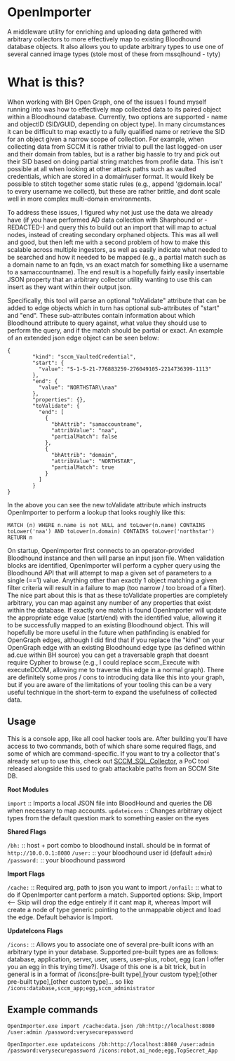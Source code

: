# OpenImporter

A middleware utility for enriching and uploading data gathered with arbitrary collectors to more effectively map to existing Bloodhound database objects. It also allows you to update arbitrary types to use one of several canned image types (stole most of these from mssqlhound - tyty)

# What is this?

When working with BH Open Graph, one of the issues I found myself running into was how to effectively map collected data to its paired object within a Bloodhound database. Currently, two options are supported - name and objectID (SID/GUID, depending on object type). In many circumstances it can be difficult to map exactly to a fully qualified name or retrieve the SID for an object given a narrow scope of collection. For example, when collecting data from SCCM it is rather trivial to pull the last logged-on user and their domain from tables, but is a rather big hassle to try and pick out their SID based on doing partial string matches from profile data. This isn't possible at all when looking at other attack paths such as vaulted credentials, which are stored in a domain\user format. It would likely be possible to stitch together some static rules (e.g., append '@domain.local' to every username we collect), but these are rather brittle, and dont scale well in more complex multi-domain environments. 

To address these issues, I figured why not just use the data we already have (if you have performed AD data collection with Sharphound or -REDACTED-) and query this to build out an import that will map to actual nodes, instead of creating secondary orphaned objects. This was all well and good, but then left me with a second problem of how to make this scalable across multiple ingestors, as well as easily indicate what needed to be searched and how it needed to be mapped (e.g., a partial match such as a domain name to an fqdn, vs an exact match for something like a username to a samaccountname). The end result is a hopefully fairly easily insertable JSON property that an arbitrary collector utility wanting to use this can insert as they want within their output json. 

Specifically, this tool will parse an optional "toValidate" attribute that can be added to edge objects which in turn has optional sub-attributes of "start" and "end". These sub-attributes contain information about which Bloodhound attribute to query against, what value they should use to perform the query, and if the match should be partial or exact. An example of an extended json edge object can be seen below:

```
{
        "kind": "sccm_VaultedCredential",
        "start": {
          "value": "S-1-5-21-776883259-276049105-2214736399-1113"
        },
        "end": {
          "value": "NORTHSTAR\\naa"
        },
        "properties": {},
        "toValidate": {
          "end": [
            {
              "bhAttrib": "samaccountname",
              "attribValue": "naa",
              "partialMatch": false
            },
            {
              "bhAttrib": "domain",
              "attribValue": "NORTHSTAR",
              "partialMatch": true
            }
          ]
        }
}
```

In the above you can see the new toValidate attribute which instructs OpenImporter to perform a lookup that looks roughly like this:

`MATCH (n) WHERE n.name is not NULL and toLower(n.name) CONTAINS toLower('naa') AND toLower(n.domain) CONTAINS toLower('northstar') RETURN n`

On startup, OpenImporter first connects to an operator-provided Bloodhound instance and then will parse an input json file. When validation blocks are identified, OpenImporter will perform a cypher query using the Bloodhound API that will attempt to map a given set of parameters to a single (==1) value. Anything other than exactly 1 object matching a given filter criteria will result in a failure to map (too narrow / too broad of a filter). The nice part about this is that as these toValidate properties are completely arbitrary, you can map against any number of any properties that exist within the database. If exactly one match is found OpenImporter will update the appropriate edge value (start/end) with the identified value, allowing it to be successfully mapped to an existing Bloodhound object. This will hopefully be more useful in the future when pathfinding is enabled for OpenGraph edges, although I did find that if you replace the "kind" on your OpenGraph edge with an existing Bloodhound edge type (as defined within ad.cue within BH source) you can get a traversable graph that doesnt require Cypher to browse (e.g., I could replace sccm_Execute with executeDCOM, allowing me to traverse this edge in a normal graph). There are definitely some pros / cons to introducing data like this into your graph, but if you are aware of the limitations of your tooling this can be a very useful technique in the short-term to expand the usefulness of collected data.

## Usage

This is a console app, like all cool hacker tools are. After building you'll have access to two commands, both of which share some required flags, and some of which are command-specific. If you want to try a collector that's already set up to use this, check out [SCCM_SQL_Collector](https://github.com/G0ldenGunSec/SCCM_SQL_Collector), a PoC tool released alongside this used to grab attackable paths from an SCCM Site DB.

**Root Modules**

`import` :: Imports a local JSON file into BloodHound and queries the DB when necessary to map accounts.
`updateicons` :: Changes arbitrary object types from the default question mark to something easier on the eyes

**Shared Flags**

`/bh:` :: host + port combo to bloodhound install. should be in format of `http://10.0.0.1:8080`
`/user:` :: your bloodhound user id (default `admin`)
`/password:` :: your bloodhound password

**Import Flags**

`/cache:` :: Required arg, path to json you want to import
`/onfail:` :: what to do if OpenImporter cant perform a match. Supported options: Skip, Import   <-- Skip will drop the edge entirely if it cant map it, whereas Import will create a node of type generic pointing to the unmappable object and load the edge. Default behavior is Import.

**UpdateIcons Flags**

`/icons:` :: Allows you to associate one of several pre-built icons with an arbitrary type in your database. Supported pre-built types are as follows: database, application, server, user, users, user-plus, robot, egg (can I offer you an egg in this trying time?). Usage of this one is a bit trick, but in general is in a format of /icons:[pre-built type],[your custom type];[other pre-built type],[other custom type]...  so like `/icons:database,sccm_app;egg,sccm_administrator`

## Example commands

`OpenImporter.exe import /cache:data.json /bh:http://localhost:8080 /user:admin /password:verysecurepassword`

`OpenImporter.exe updateicons /bh:http://localhost:8080 /user:admin /password:verysecurepassword /icons:robot,ai_node;egg,TopSecret_App`







